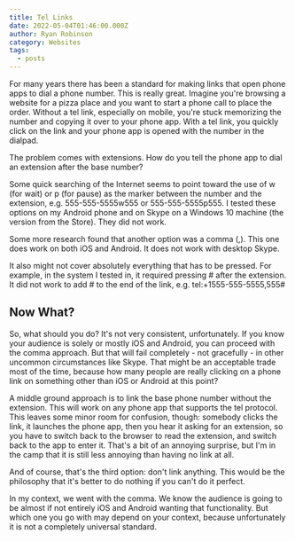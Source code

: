 ```yaml
---
title: Tel Links
date: 2022-05-04T01:46:00.000Z
author: Ryan Robinson
category: Websites
tags:
  - posts
---
```


For many years there has been a standard for making links that open phone apps to dial a phone number. This is really great. Imagine you're browsing a website for a pizza place and you want to start a phone call to place the order. Without a tel link, especially on mobile, you're stuck memorizing the number and copying it over to your phone app. With a tel link, you quickly click on the link and your phone app is opened with the number in the dialpad.

The problem comes with extensions. How do you tell the phone app to dial an extension after the base number?

Some quick searching of the Internet seems to point toward the use of w (for wait) or p (for pause) as the marker between the number and the extension, e.g. 555-555-5555w555 or 555-555-5555p555. I tested these options on my Android phone and on Skype on a Windows 10 machine (the version from the Store). They did not work.

Some more research found that another option was a comma (,). This one does work on both iOS and Android. It does not work with desktop Skype. 

It also might not cover absolutely everything that has to be pressed. For example, in the system I tested in, it required pressing # after the extension. It did not work to add # to the end of the link, e.g. tel:+1555-555-5555,555#

## Now What?

So, what should you do? It's not very consistent, unfortunately. If you know your audience is solely or mostly iOS and Android, you can proceed with the comma approach. But that will fail completely - not gracefully - in other uncommon circumstances like Skype. That might be an acceptable trade most of the time, because how many people are really clicking on a phone link on something other than iOS or Android at this point?

A middle ground approach is to link the base phone number without the extension. This will work on any phone app that supports the tel protocol. This leaves some minor room for confusion, though: somebody clicks the link, it launches the phone app, then you hear it asking for an extension, so you have to switch back to the browser to read the extension, and switch back to the app to enter it. That's a bit of an annoying surprise, but I'm in the camp that it is still less annoying than having no link at all.

And of course, that's the third option: don't link anything. This would be the philosophy that it's better to do nothing if you can't do it perfect.

In my context, we went with the comma. We know the audience is going to be almost if not entirely iOS and Android wanting that functionality. But which one you go with may depend on your context, because unfortunately it is not a completely universal standard.
